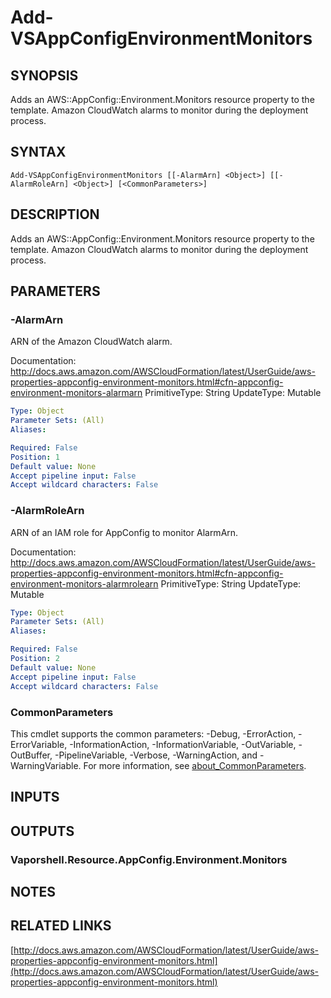 # Add-VSAppConfigEnvironmentMonitors

## SYNOPSIS
Adds an AWS::AppConfig::Environment.Monitors resource property to the template.
Amazon CloudWatch alarms to monitor during the deployment process.

## SYNTAX

```
Add-VSAppConfigEnvironmentMonitors [[-AlarmArn] <Object>] [[-AlarmRoleArn] <Object>] [<CommonParameters>]
```

## DESCRIPTION
Adds an AWS::AppConfig::Environment.Monitors resource property to the template.
Amazon CloudWatch alarms to monitor during the deployment process.

## PARAMETERS

### -AlarmArn
ARN of the Amazon CloudWatch alarm.

Documentation: http://docs.aws.amazon.com/AWSCloudFormation/latest/UserGuide/aws-properties-appconfig-environment-monitors.html#cfn-appconfig-environment-monitors-alarmarn
PrimitiveType: String
UpdateType: Mutable

```yaml
Type: Object
Parameter Sets: (All)
Aliases:

Required: False
Position: 1
Default value: None
Accept pipeline input: False
Accept wildcard characters: False
```

### -AlarmRoleArn
ARN of an IAM role for AppConfig to monitor AlarmArn.

Documentation: http://docs.aws.amazon.com/AWSCloudFormation/latest/UserGuide/aws-properties-appconfig-environment-monitors.html#cfn-appconfig-environment-monitors-alarmrolearn
PrimitiveType: String
UpdateType: Mutable

```yaml
Type: Object
Parameter Sets: (All)
Aliases:

Required: False
Position: 2
Default value: None
Accept pipeline input: False
Accept wildcard characters: False
```

### CommonParameters
This cmdlet supports the common parameters: -Debug, -ErrorAction, -ErrorVariable, -InformationAction, -InformationVariable, -OutVariable, -OutBuffer, -PipelineVariable, -Verbose, -WarningAction, and -WarningVariable. For more information, see [about_CommonParameters](http://go.microsoft.com/fwlink/?LinkID=113216).

## INPUTS

## OUTPUTS

### Vaporshell.Resource.AppConfig.Environment.Monitors
## NOTES

## RELATED LINKS

[http://docs.aws.amazon.com/AWSCloudFormation/latest/UserGuide/aws-properties-appconfig-environment-monitors.html](http://docs.aws.amazon.com/AWSCloudFormation/latest/UserGuide/aws-properties-appconfig-environment-monitors.html)

